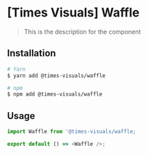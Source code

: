 # [Times Visuals] Waffle

> This is the description for the component

## Installation

```bash
# Yarn
$ yarn add @times-visuals/waffle

# npm
$ npm add @times-visuals/waffle
```

## Usage

```js
import Waffle from '@times-visuals/waffle;

export default () => <Waffle />;
```
